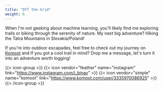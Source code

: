 ```yaml
---
title: "Off the Grid"
weight: 6
---
```


When I'm not geeking about machine learning, you'll likely find me exploring trails or biking through the serenity of nature. My next big adventure? Hiking the Tatra Mountains in Slovakia/Poland! 

If you're into outdoor escapades, feel free to check out my journey on [Komoot](https://www.komoot.com/user/3335970086925) and If you got a cool trail in mind? Drop me a message, let's turn it into an adventure worth logging!

{{< icon-group >}}
{{< icon vendor="feather" name="instagram" link="https://www.instagram.com/i_binay" >}}
{{< icon vendor="simple" name="komoot" link="https://www.komoot.com/user/3335970086925" >}}
{{< /icon-group >}}